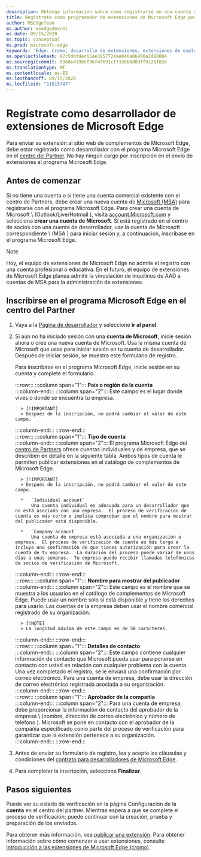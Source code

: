 ```yaml
---
description: Obtenga información sobre cómo registrarse en una cuenta de desarrollador para publicar extensiones en el almacén de complementos de Microsoft Edge.
title: Regístrate como programador de extensiones de Microsoft Edge para publicar extensiones
author: MSEdgeTeam
ms.author: msedgedevrel
ms.date: 09/15/2020
ms.topic: conceptual
ms.prod: microsoft-edge
keywords: 'Edge: cromo, desarrollo de extensiones, extensiones de explorador, complementos, centro de Partners, desarrollador'
ms.openlocfilehash: 87c5dbfdec65ae3957724ae846a06480a2488084
ms.sourcegitcommit: d360e419b5f96f4f691cf7330b0d8dff9126f82e
ms.translationtype: MT
ms.contentlocale: es-ES
ms.lasthandoff: 09/15/2020
ms.locfileid: "11015747"
---
```

# Regístrate como desarrollador de extensiones de Microsoft Edge  

Para enviar su extensión al sitio web de complementos de Microsoft Edge, debe estar registrado como desarrollador con el programa Microsoft Edge en el [centro del Partner][MicrosoftPartnerCenter].  No hay ningún cargo por inscripción en el envío de extensiones al programa Microsoft Edge.  

## Antes de comenzar  

Si no tiene una cuenta o si tiene una cuenta comercial existente con el centro de Partners, debe crear una nueva cuenta de [Microsoft (MSA)][WindowsCommunityEverythingAboutMicrosoftAccounts] para registrarse con el programa Microsoft Edge.  Para crear una cuenta de Microsoft \ (Outlook/Live/Hotmail \), visita [account.Microsoft.com][MicrosoftAccount] y selecciona **crear una cuenta de Microsoft**.  Si está registrado en el centro de socios con una cuenta de desarrollador, use la cuenta de Microsoft correspondiente \ (MSA \) para iniciar sesión y, a continuación, inscríbase en el programa Microsoft Edge.  

> [!NOTE]
> Hoy, el equipo de extensiones de Microsoft Edge no admite el registro con una cuenta profesional o educativa.  En el futuro, el equipo de extensiones de Microsoft Edge planea admitir la vinculación de inquilinos de AAD a cuentas de MSA para la administración de extensiones.  

## Inscribirse en el programa Microsoft Edge en el centro del Partner  

1.  Vaya a la [Página de desarrollador][MicrosoftPartnerCenter] y seleccione **ir al panel**.  
1.  Si aún no ha iniciado sesión con una **cuenta de Microsoft**, inicie sesión ahora o cree una nueva cuenta de Microsoft.  Usa la misma cuenta de Microsoft que usas para iniciar sesión en tu cuenta de desarrollador.  Después de iniciar sesión, se muestra este formulario de registro.  
    
    Para inscribirse en el programa Microsoft Edge, inicie sesión en su cuenta y complete el formulario.  
    <!-- -->
    :::row:::
       :::column span="1":::
          **País o región de la cuenta**  
       :::column-end:::
       :::column span="2":::
          Este campo es el lugar donde vives o donde se encuentra tu empresa.  
          
          > [!IMPORTANT]
          > Después de la inscripción, no podrá cambiar el valor de este campo.  
       :::column-end:::
    :::row-end:::  
    :::row:::
       :::column span="1":::
          **Tipo de cuenta**  
       :::column-end:::
       :::column span="2":::
          El programa Microsoft Edge del [centro de Partners][MicrosoftPartnerCenter] ofrece cuentas individuales y de empresa, que se describen en detalle en la siguiente tabla.  Ambos tipos de cuenta le permiten publicar extensiones en el catálogo de complementos de Microsoft Edge.  
          
          > [!IMPORTANT]
          > Después de la inscripción, no podrá cambiar el valor de este campo.  
          
          *   `Individual account`  
              Una cuenta individual es adecuada para un desarrollador que no está asociado con una empresa.  El proceso de verificación de cuenta es más corto e implica comprobar que el nombre para mostrar del publicador está disponible.  

          *   `Company account`  
              Una cuenta de empresa está asociada a una organización o empresa.  El proceso de verificación de cuenta es más largo e incluye una confirmación de que tienes autorización para crear la cuenta de tu empresa.  La duración del proceso puede variar de unos días a unas semanas.  Tu empresa puede recibir llamadas telefónicas de socios de verificación de Microsoft.  
       :::column-end:::
    :::row-end:::  
    :::row:::
       :::column span="1":::
          **Nombre para mostrar del publicador**  
       :::column-end:::
       :::column span="2":::
          Este campo es el nombre que se muestra a los usuarios en el catálogo de complementos de Microsoft Edge.  Puede usar un nombre solo si está disponible y tiene los derechos para usarlo.  Las cuentas de la empresa deben usar el nombre comercial registrado de su organización.  
          
          > [!NOTE]
          > La longitud máxima de este campo es de 50 caracteres.  
       :::column-end:::
    :::row-end:::  
    :::row:::
       :::column span="1":::
          **Detalles de contacto**  
       :::column-end:::
       :::column span="2":::
          Este campo contiene cualquier información de contacto que Microsoft pueda usar para ponerse en contacto con usted en relación con cualquier problema con la cuenta.  Una vez completado el registro, se le enviará una confirmación por correo electrónico.  Para una cuenta de empresa, debe usar la dirección de correo electrónico registrada asociada a su organización.  
       :::column-end:::
    :::row-end:::  
    :::row:::
       :::column span="1":::
          **Aprobador de la compañía**  
       :::column-end:::
       :::column span="2":::
          Para una cuenta de empresa, debe proporcionar la información de contacto del aprobador de la empresa \ (nombre, dirección de correo electrónico y número de teléfono \).  Microsoft se pone en contacto con el aprobador de la compañía especificado como parte del proceso de verificación para garantizar que la extensión pertenece a su organización.  
       :::column-end:::
    :::row-end:::  
    <!-- -->
    <!--
    1.  The **Account country/region** field  
        
        This field is where you either live or your business is located.  
        
        > [!IMPORTANT]
        > After enrollment, you are not able to change the value of this field.  
        
    1.  The **Account type** field  
        
        The Microsoft Edge program in [Partner Center][MicrosoftPartnerCenter] offers both individual and company accounts, which are described in detail in the table that follows.  Both account types allow you to publish extensions to the Microsoft Edge add-ons catalog.  
        
        > [!IMPORTANT]
        > After enrollment, you are not able to change the value of this field.  
        
        | Individual account | Company account |  
        |:--- |:--- |  
        | Individual accounts are appropriate for developers not associated with a company.  | Company accounts are associated with organizations and businesses.  |  
        | The account verification process is shorter, and involves verifying that the publisher display name is available.  | The account verification process is longer, and involves confirmation that you are authorized to create the account for your company.  The duration of the process may range from a few days to a few weeks.  Your company may receive phone calls from Microsoft verification partners.  |  
        
    1.  The **Publisher display name** field  
        
        This field is the name shown to users in the Microsoft Edge add-ons catalog.  You may use a name only if it is available, and you have the rights to use it.  Company accounts must use the registered business name of your organization.  
        
        > [!NOTE]
        > The maximum length for this field is 50 characters.  
        
    1.  The **Contact details** field  
        
        Any contact information that Microsoft may use to contact you regarding any account issues.  After registration is complete, an email confirmation is sent to you.  Company accounts must use the registered email address associated with your organization.  
        
    1.  The **Company approver** field  
        
        For company accounts, provide the contact information \(name, email address, and phone number\) of your company approver.  Microsoft contacts the company approver specified as a part of the verification process to ensure that the extensions belong to your organization.  
        -->
1. Antes de enviar su formulario de registro, lea y acepte las cláusulas y condiciones del [contrato para desarrolladores de Microsoft Edge][MicrosoftAppDeveloperAgreement].  
1. Para completar la inscripción, seleccione **Finalizar**.  

## Pasos siguientes  

Puede ver su estado de verificación en la página Configuración de la **cuenta** en el centro del partner.  Mientras espera a que se complete el proceso de verificación; puede continuar con la creación, prueba y preparación de los enviados.  

Para obtener más información, vea [publicar una extensión][ExtensionsChromiumPublishExtension].  Para obtener información sobre cómo comenzar a usar extensiones, consulte [Introducción a las extensiones de Microsoft Edge (cromo)][ExtensionsChromiumGettingStartedIndex].  

<!-- links -->  

[ExtensionsChromiumGettingStartedIndex]: ../getting-started/index.md "Introducción a Microsoft Edge (cromo) | Microsoft docs"  
[ExtensionsChromiumPublishExtension]:  ./publish-extension.md "Publicar una extensión | Microsoft docs"  

[MicrosoftAppDeveloperAgreement]:  /legal/windows/agreements/app-developer-agreement "Acuerdo de desarrollador de aplicaciones | Microsoft docs"  

[MicrosoftAccount]:  https://account.microsoft.com/account "Cuenta de Microsoft"  

[MicrosoftPartnerCenter]:  https://partner.microsoft.com/dashboard/microsoftedge/public/login?ref=dd "Centro de socios"  

[WindowsCommunityEverythingAboutMicrosoftAccounts]:  https://community.windows.com/stories/everything-you-need-to-know-about-microsoft-accounts "Microsoft (o MSA)"  